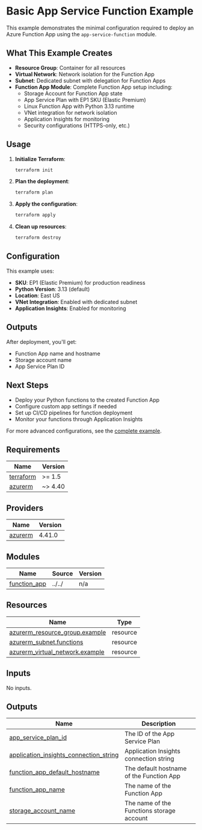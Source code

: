 # Basic App Service Function Example

This example demonstrates the minimal configuration required to deploy an Azure Function App using the `app-service-function` module.

## What This Example Creates

- **Resource Group**: Container for all resources
- **Virtual Network**: Network isolation for the Function App
- **Subnet**: Dedicated subnet with delegation for Function Apps
- **Function App Module**: Complete Function App setup including:
  - Storage Account for Function App state
  - App Service Plan with EP1 SKU (Elastic Premium)
  - Linux Function App with Python 3.13 runtime
  - VNet integration for network isolation
  - Application Insights for monitoring
  - Security configurations (HTTPS-only, etc.)

## Usage

1. **Initialize Terraform**:
   ```bash
   terraform init
   ```

2. **Plan the deployment**:
   ```bash
   terraform plan
   ```

3. **Apply the configuration**:
   ```bash
   terraform apply
   ```

4. **Clean up resources**:
   ```bash
   terraform destroy
   ```

## Configuration

This example uses:
- **SKU**: EP1 (Elastic Premium) for production readiness
- **Python Version**: 3.13 (default)
- **Location**: East US
- **VNet Integration**: Enabled with dedicated subnet
- **Application Insights**: Enabled for monitoring

## Outputs

After deployment, you'll get:
- Function App name and hostname
- Storage account name
- App Service Plan ID

## Next Steps

- Deploy your Python functions to the created Function App
- Configure custom app settings if needed
- Set up CI/CD pipelines for function deployment
- Monitor your functions through Application Insights

For more advanced configurations, see the [complete example](../complete/).

<!-- BEGIN_TF_DOCS -->
## Requirements

| Name | Version |
|------|---------|
| <a name="requirement_terraform"></a> [terraform](#requirement\_terraform) | >= 1.5 |
| <a name="requirement_azurerm"></a> [azurerm](#requirement\_azurerm) | ~> 4.40 |

## Providers

| Name | Version |
|------|---------|
| <a name="provider_azurerm"></a> [azurerm](#provider\_azurerm) | 4.41.0 |

## Modules

| Name | Source | Version |
|------|--------|---------|
| <a name="module_function_app"></a> [function\_app](#module\_function\_app) | ../../ | n/a |

## Resources

| Name | Type |
|------|------|
| [azurerm_resource_group.example](https://registry.terraform.io/providers/hashicorp/azurerm/latest/docs/resources/resource_group) | resource |
| [azurerm_subnet.functions](https://registry.terraform.io/providers/hashicorp/azurerm/latest/docs/resources/subnet) | resource |
| [azurerm_virtual_network.example](https://registry.terraform.io/providers/hashicorp/azurerm/latest/docs/resources/virtual_network) | resource |

## Inputs

No inputs.

## Outputs

| Name | Description |
|------|-------------|
| <a name="output_app_service_plan_id"></a> [app\_service\_plan\_id](#output\_app\_service\_plan\_id) | The ID of the App Service Plan |
| <a name="output_application_insights_connection_string"></a> [application\_insights\_connection\_string](#output\_application\_insights\_connection\_string) | Application Insights connection string |
| <a name="output_function_app_default_hostname"></a> [function\_app\_default\_hostname](#output\_function\_app\_default\_hostname) | The default hostname of the Function App |
| <a name="output_function_app_name"></a> [function\_app\_name](#output\_function\_app\_name) | The name of the Function App |
| <a name="output_storage_account_name"></a> [storage\_account\_name](#output\_storage\_account\_name) | The name of the Functions storage account |
<!-- END_TF_DOCS -->
